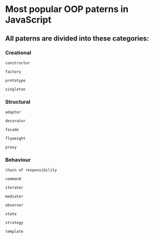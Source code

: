 # Most popular OOP paterns in JavaScript

## All paterns are divided into these categories:

  ### Creational

`constructor`

`factory`

`prototype`

`singleton`

  ### Structural

`adapter`

`decorator`

`facade`

`flyweight`

`proxy`

 ### Behaviour
 
`chain of responsibility`

`command`

`iterator`

`mediator`

`observer`

`state`

`strategy`

`template`
